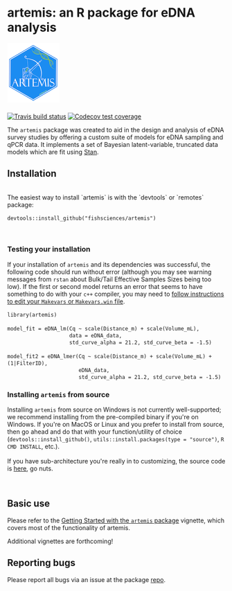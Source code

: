 # artemis: an R package for eDNA analysis  

![artemis logo](man/figures/logo.png)


#### 

<!-- badges: start -->
[![Travis build status](https://travis-ci.org/fishsciences/artemis.svg?branch=main)](https://travis-ci.org/fishsciences/artemis)
[![Codecov test coverage](https://codecov.io/gh/fishsciences/artemis/branch/main/graph/badge.svg)](https://app.codecov.io/gh/fishsciences/artemis?branch=main)

<!-- badges: end -->

The `artemis` package was created to aid in the design and analysis of
eDNA survey studies by offering a custom suite of models for eDNA
sampling and qPCR data. It implements a set of Bayesian
latent-variable, truncated data models which are fit using
[Stan](https://mc-stan.org/). 

## Installation

<br>
The easiest way to install `artemis` is with the `devtools` or `remotes` package:


```
devtools::install_github("fishsciences/artemis")

```
<br>

### Testing your installation

If your installation of `artemis` and its dependencies was successful, the following code should run without error (although you may see warning messages from `rstan` about Bulk/Tail Effective Samples Sizes being too low). If the first or second model returns an error that seems to have something to do with your `c++` compiler, you may need to [follow instructions to edit your `Makevars` or `Makevars.win` file](https://github.com/stan-dev/rstan/wiki/RStan-Getting-Started).

```
library(artemis)

model_fit = eDNA_lm(Cq ~ scale(Distance_m) + scale(Volume_mL), 
                    data = eDNA_data,
                    std_curve_alpha = 21.2, std_curve_beta = -1.5)

model_fit2 = eDNA_lmer(Cq ~ scale(Distance_m) + scale(Volume_mL) + (1|FilterID),
                       eDNA_data,
                       std_curve_alpha = 21.2, std_curve_beta = -1.5)

```


### Installing `artemis` from source

Installing `artemis` from source on Windows is not currently well-supported; we recommend installing from the pre-compiled binary if you're on Windows.  If you're on MacOS or Linux and you prefer to install from source, then go ahead and do that with your function/utility of choice (`devtools::install_github()`, `utils::install.packages(type = "source")`, `R CMD INSTALL`, etc.).  
<br>
If you have sub-architecture you're really in to customizing, the source code is [here](https://github.com/fishsciences/artemis), go nuts.

<br>

## Basic use

Please refer to the [Getting Started with the `artemis` package](https://fishsciences.github.io/artemis/articles/artemis-overview.html) vignette, which covers most of the functionality of artemis.

Additional vignettes are forthcoming!


## Reporting bugs

Please report all bugs via an issue at the package
[repo](https://github.com/fishsciences/artemis/issues).

